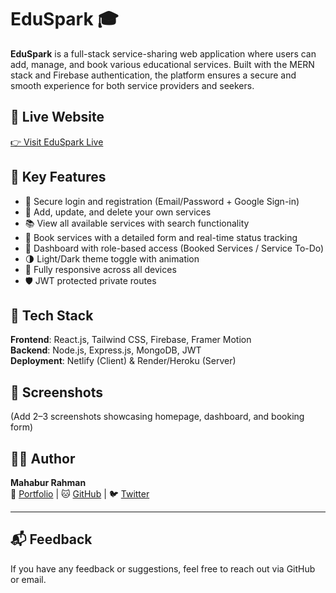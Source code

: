 # EduSpark 🎓

**EduSpark** is a full-stack service-sharing web application where users can add, manage, and book various educational services. Built with the MERN stack and Firebase authentication, the platform ensures a secure and smooth experience for both service providers and seekers.

## 🔗 Live Website
[👉 Visit EduSpark Live](https://eduspark-bd07e.web.app/)

## 🚀 Key Features

- 🔐 Secure login and registration (Email/Password + Google Sign-in)
- 🎯 Add, update, and delete your own services
- 📚 View all available services with search functionality
- 📝 Book services with a detailed form and real-time status tracking
- 🧾 Dashboard with role-based access (Booked Services / Service To-Do)
- 🌗 Light/Dark theme toggle with animation
- 📱 Fully responsive across all devices
- 🛡️ JWT protected private routes

## 🔧 Tech Stack

**Frontend**: React.js, Tailwind CSS, Firebase, Framer Motion  
**Backend**: Node.js, Express.js, MongoDB, JWT  
**Deployment**: Netlify (Client) & Render/Heroku (Server)


## 📸 Screenshots
(Add 2–3 screenshots showcasing homepage, dashboard, and booking form)

## 👨‍💻 Author

**Mahabur Rahman**  
🔗 [Portfolio](https://mahabur.xyz) | 🐱 [GitHub](https://github.com/themahabur) | 🐦 [Twitter](https://twitter.com/themahabur)

---

## 📬 Feedback

If you have any feedback or suggestions, feel free to reach out via GitHub or email.
